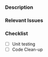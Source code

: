 ### Description
<!-- Include a description of the changes in the pull request -->

### Relevant Issues
<!-- Link to relevant issues or PRs -->

### Checklist
<!-- Checklist of steps to be completed before PR can be reviewed -->
- [ ] Unit testing
- [ ] Code Clean-up

